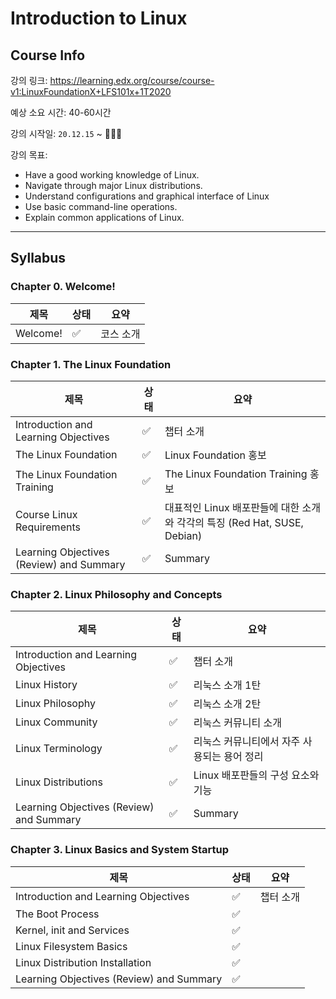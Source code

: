 # Introduction to Linux

## Course Info

강의 링크: https://learning.edx.org/course/course-v1:LinuxFoundationX+LFS101x+1T2020

예상 소요 시간: 40-60시간

강의 시작일: `20.12.15` ~ 👩🏻‍💻

강의 목표:

- Have a good working knowledge of Linux.
- Navigate through major Linux distributions.
- Understand configurations and graphical interface of Linux
- Use basic command-line operations.
- Explain common applications of Linux.

---

## Syllabus

### Chapter 0. Welcome!

| 제목     | 상태 | 요약      |
| -------- | ---- | --------- |
| Welcome! | ✅    | 코스 소개 |

### Chapter 1. The Linux Foundation

| 제목                                     | 상태 | 요약                                                         |
| ---------------------------------------- | ---- | ------------------------------------------------------------ |
| Introduction and Learning Objectives     | ✅    | 챕터 소개                                                    |
| The Linux Foundation                     | ✅    | Linux Foundation 홍보                                        |
| The Linux Foundation Training            | ✅    | The Linux Foundation Training 홍보                           |
| Course Linux Requirements                | ✅    | 대표적인 Linux 배포판들에 대한 소개와 각각의 특징 (Red Hat, SUSE, Debian) |
| Learning Objectives (Review) and Summary | ✅    | Summary                                                      |

### Chapter 2. Linux Philosophy and Concepts

| 제목                                     | 상태 | 요약                                        |
| ---------------------------------------- | ---- | ------------------------------------------- |
| Introduction and Learning Objectives     | ✅    | 챕터 소개                                   |
| Linux History                            | ✅    | 리눅스 소개 1탄                             |
| Linux Philosophy                         | ✅    | 리눅스 소개 2탄                             |
| Linux Community                          | ✅    | 리눅스 커뮤니티 소개                        |
| Linux Terminology                        | ✅    | 리눅스 커뮤니티에서 자주 사용되는 용어 정리 |
| Linux Distributions                      | ✅    | Linux 배포판들의 구성 요소와 기능           |
| Learning Objectives (Review) and Summary | ✅    | Summary                                     |

### Chapter 3. Linux Basics and System Startup

| 제목                                     | 상태 | 요약      |
| ---------------------------------------- | ---- | --------- |
| Introduction and Learning Objectives     | ✅    | 챕터 소개 |
| The Boot Process                         | ✅    |           |
| Kernel, init and Services                | ✅    |           |
| Linux Filesystem Basics                  | ✅    |           |
| Linux Distribution Installation          | ✅    |           |
| Learning Objectives (Review) and Summary | ✅    |           |

